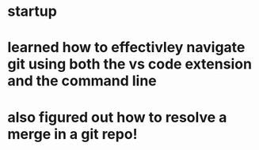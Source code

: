 # startup

# learned how to effectivley navigate git using both the vs code extension and the command line
# also figured out how to resolve a merge in a git repo!
